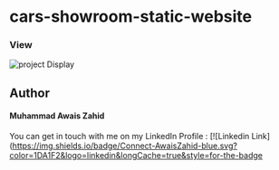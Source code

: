 # cars-showroom-static-website

 
 ### View 
 ![project Display](https://github.com/chowais181/UI-Paint-/blob/main/view.PNG)
 



## Author

#### Muhammad Awais Zahid
You can get in touch with me on my LinkedIn Profile : [![Linkedin Link](https://img.shields.io/badge/Connect-AwaisZahid-blue.svg?color=1DA1F2&logo=linkedin&longCache=true&style=for-the-badge
